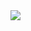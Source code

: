 <div>
  <img src="https://github.com/user-attachments/assets/0ecb7e54-565c-4fc8-b82c-7d97b1d510d4" />
</div>
